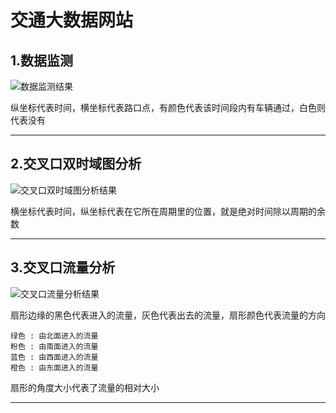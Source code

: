 # 交通大数据网站

## 1.数据监测

![数据监测结果](D:\jiaotongweb\readme\数据监测结果.jpg)



纵坐标代表时间，横坐标代表路口点，有颜色代表该时间段内有车辆通过，白色则代表没有

---



## 2.交叉口双时域图分析

![交叉口双时域图分析结果](D:\jiaotongweb\readme\交叉口双时域图分析结果.jpg)

横坐标代表时间，纵坐标代表在它所在周期里的位置，就是绝对时间除以周期的余数

---



## 3.交叉口流量分析

![交叉口流量分析结果](D:\jiaotongweb\readme\交叉口流量分析结果.jpg)

扇形边缘的黑色代表进入的流量，灰色代表出去的流量，扇形颜色代表流量的方向

```properties
绿色 : 由北面进入的流量
粉色 : 由南面进入的流量
蓝色 : 由西面进入的流量
橙色 : 由东面进入的流量
```

扇形的角度大小代表了流量的相对大小

---




